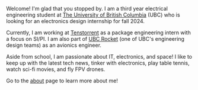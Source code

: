 Welcome! I'm glad that you stopped by. I am a third year electrical engineering student at [The University of British Columbia][1] (UBC) who is looking for an electronics design internship for fall 2024.

Currently, I am working at [Tenstorrent][2] as a package engineering intern with a focus on SI/PI. I am also part of [UBC Rocket][3] (one of UBC's engineering design teams) as an avionics engineer. 

Aside from school, I am passionate about IT, electronics, and space! I like to keep up with the latest tech news, tinker with electronics, play table tennis, watch sci-fi movies, and fly FPV drones.

Go to the [about][4] page to learn more about me!

[1]: https://www.ubc.ca/
[2]: https://tenstorrent.com/
[3]: https://www.ubcrocket.com/
[4]: /about